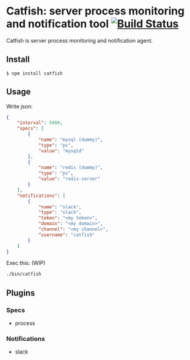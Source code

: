 # Catfish: server process monitoring and notification tool [![Build Status](https://travis-ci.org/muddydixon/node-catfish.svg?branch=master)](https://travis-ci.org/muddydixon/node-catfish)

Catfish is server process monitoring and notification agent.

## Install

```
$ npm install catfish
```

## Usage

Write json:

```json
{
    "interval": 5000,
    "specs": [
        {
            "name": "mysql (dummy)",
            "type": "ps",
            "value": "mysqld"
        },
        {
            "name": "redis (dummy)",
            "type": "ps",
            "value": "redis-server"
        }
    ],
    "notifications": [
        {
            "name": "slack",
            "type": "slack",
            "token": "<my token>",
            "domain": "<my domain>",
            "channel": "<my channel>",
            "username": "catfish"
        }
    ]
}
```

Exec this: (WIP)
```bash
./bin/catfish
```

## Plugins

### Specs

* process

### Notifications

* slack
